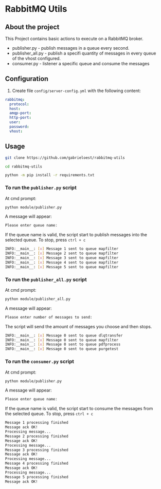 
# RabbitMQ Utils

## About the project
This Project contains basic actions to execute on a RabbitMQ broker.
  * publisher.py - publish messages in a queue every second.
  * publisher_all.py - publish a specifi quantity of messages in every queue of the vhost configured.
  * consumer.py - listener a specific queue and consume the messages

## Configuration
1. Create file `config/server-config.yml` with the following content:
```yaml
rabbitmq:
  protocol:
  host:
  amqp-port:
  http-port:
  user:
  password:
  vhost:
```

## Usage
```bash
git clone https://github.com/gabrieloest/rabbitmq-utils
```
```bash
cd rabbitmq-utils
```
```bash
python -m pip install -r requirements.txt
```

### To run the `publisher.py` script
At cmd prompt:
```bash
python module/publisher.py
```
A message will appear:
```bash
Please enter queue name:
```
If the queue name is valid, the script start to publish messages into the selected queue. To stop, press `ctrl + c`
```bash
INFO:__main__: [x] Message 1 sent to queue mapfilter
INFO:__main__: [x] Message 2 sent to queue mapfilter
INFO:__main__: [x] Message 3 sent to queue mapfilter
INFO:__main__: [x] Message 4 sent to queue mapfilter
INFO:__main__: [x] Message 5 sent to queue mapfilter
```

### To run the `publisher_all.py` script
At cmd prompt:
```bash
python module/publisher_all.py
```
A message will appear:
```bash
Please enter number of messages to send:
```
The script will send the amount of messages you choose and then stops.
```bash
INFO:__main__: [x] Message 0 sent to queue dlqtransfer
INFO:__main__: [x] Message 0 sent to queue mapfilter
INFO:__main__: [x] Message 0 sent to queue pdfprocess
INFO:__main__: [x] Message 0 sent to queue purgetest
```

### To run the `consumer.py` script
At cmd prompt:
```bash
python module/publisher.py
```
A message will appear:
```bash
Please enter queue name:
```
If the queue name is valid, the script start to consume the messages from the selected queue. To stop, press `ctrl + c`
```bash
Message 1 processing finished
Message ack OK!
Processing message...
Message 2 processing finished
Message ack OK!
Processing message...
Message 3 processing finished
Message ack OK!
Processing message...
Message 4 processing finished
Message ack OK!
Processing message...
Message 5 processing finished
Message ack OK!
```
